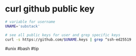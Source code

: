 # curl github public key
```bash
# variable for username
UNAME='substack'

# see all public keys for user and grep specific keys
curl -s https://github.com/$UNAME.keys | grep ^ssh-ed25519
```

#unix #bash #tip 
